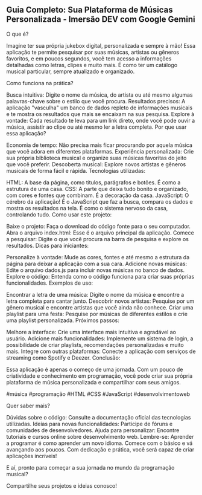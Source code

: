 ## Guia Completo: Sua Plataforma de Músicas Personalizada - Imersão DEV com Google Gemini ##
O que é?

Imagine ter sua própria jukebox digital, personalizada e sempre à mão! Essa aplicação te permite pesquisar por suas músicas, artistas ou gêneros favoritos, e em poucos segundos, você tem acesso a informações detalhadas como letras, clipes e muito mais. É como ter um catálogo musical particular, sempre atualizado e organizado.

Como funciona na prática?

Busca intuitiva: Digite o nome da música, do artista ou até mesmo algumas palavras-chave sobre o estilo que você procura.
Resultados precisos: A aplicação "vasculha" um banco de dados repleto de informações musicais e te mostra os resultados que mais se encaixam na sua pesquisa.
Explore à vontade: Cada resultado te leva para um link direto, onde você pode ouvir a música, assistir ao clipe ou até mesmo ler a letra completa.
Por que usar essa aplicação?

Economia de tempo: Não precisa mais ficar procurando por aquela música que você adora em diferentes plataformas.
Experiência personalizada: Crie sua própria biblioteca musical e organize suas músicas favoritas do jeito que você preferir.
Descoberta musical: Explore novos artistas e gêneros musicais de forma fácil e rápida.
Tecnologias utilizadas:

HTML: A base da página, como títulos, parágrafos e botões. É como a estrutura de uma casa.
CSS: A parte que deixa tudo bonito e organizado, com cores e fontes que combinam. É a decoração da casa.
JavaScript: O cérebro da aplicação! É o JavaScript que faz a busca, compara os dados e mostra os resultados na tela. É como o sistema nervoso da casa, controlando tudo.
Como usar este projeto:

Baixe o projeto: Faça o download do código fonte para o seu computador.
Abra o arquivo index.html: Esse é o arquivo principal da aplicação.
Comece a pesquisar: Digite o que você procura na barra de pesquisa e explore os resultados.
Dicas para iniciantes:

Personalize à vontade: Mude as cores, fontes e até mesmo a estrutura da página para deixar a aplicação com a sua cara.
Adicione novas músicas: Edite o arquivo dados.js para incluir novas músicas no banco de dados.
Explore o código: Entenda como o código funciona para criar suas próprias funcionalidades.
Exemplos de uso:

Encontrar a letra de uma música: Digite o nome da música e encontre a letra completa para cantar junto.
Descobrir novos artistas: Pesquise por um gênero musical e encontre artistas que você ainda não conhece.
Criar uma playlist para uma festa: Pesquise por músicas de diferentes estilos e crie uma playlist personalizada.
Próximos passos:

Melhore a interface: Crie uma interface mais intuitiva e agradável ao usuário.
Adicione mais funcionalidades: Implemente um sistema de login, a possibilidade de criar playlists, recomendações personalizadas e muito mais.
Integre com outras plataformas: Conecte a aplicação com serviços de streaming como Spotify e Deezer.
Conclusão:

Essa aplicação é apenas o começo de uma jornada. Com um pouco de criatividade e conhecimento em programação, você pode criar sua própria plataforma de música personalizada e compartilhar com seus amigos.

#música #programação #HTML #CSS #JavaScript #desenvolvimentoweb

Quer saber mais?

Dúvidas sobre o código: Consulte a documentação oficial das tecnologias utilizadas.
Ideias para novas funcionalidades: Participe de fóruns e comunidades de desenvolvedores.
Ajuda para personalizar: Encontre tutoriais e cursos online sobre desenvolvimento web.
Lembre-se: Aprender a programar é como aprender um novo idioma. Comece com o básico e vá avançando aos poucos. Com dedicação e prática, você será capaz de criar aplicações incríveis!

E aí, pronto para começar a sua jornada no mundo da programação musical?

Compartilhe seus projetos e ideias conosco!
